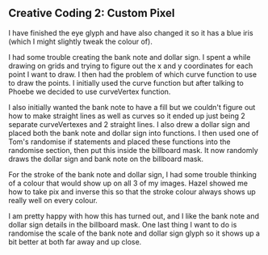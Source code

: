 ## Creative Coding 2: Custom Pixel

I have finished the eye glyph and have also changed it so it has a blue iris (which I might slightly tweak the colour of). 

I had some trouble creating the bank note and dollar sign. I spent a while drawing on grids and trying to figure out the x and y coordinates for each point I want to draw. I then had the problem of which curve function to use to draw the points. I initially used the curve function but after talking to Phoebe we decided to use curveVertex function. 

I also initially wanted the bank note to have a fill but we couldn't figure out how to make straight lines as well as curves so it ended up just being 2 separate curveVertexes and 2 straight lines. I also drew a dollar sign and placed both the bank note and dollar sign into functions. I then used one of Tom's randomise if statements and placed these functions into the randomise section, then put this inside the billboard mask. It now randomly draws the dollar sign and bank note on the billboard mask.

For the stroke of the bank note and dollar sign, I had some trouble thinking of a colour that would show up on all 3 of my images. Hazel showed me how to take pix and inverse this so that the stroke colour always shows up really well on every colour.

I am pretty happy with how this has turned out, and I like the bank note and dollar sign details in the billboard mask. One last thing I want to do is randomise the scale of the bank note and dollar sign glyph so it shows up a bit better at both far away and up close.